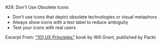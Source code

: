 #29. Don't Use Obsolete Icons
-  Don't use icons that depict obsolete technologies or visual metaphors
-  Always show icons with a text label to reduce ambiguity
-  Test your icons with real users

Excerpt From: ["101 UX Principles"](https://www.packtpub.com/web-development/101-ux-principles) book by Will Grant, published by Packt.
